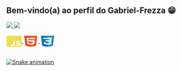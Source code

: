 ## Bem-vindo(a) ao perfil do Gabriel-Frezza 😁

 <div>
   <a href="https://github.com/Gabriel-Frezza">
   <img height="180em" src="https://github-readme-stats.vercel.app/api?username=Gabriel-Frezza&show_icons=true&theme=tokyonight&include_all_commits=true&count_private=true"/>
   <img height="180em" src="https://github-readme-stats.vercel.app/api/top-langs/?username=Gabriel-Frezza&layout=compact&langs_count=6&theme=tokyonight"/>

</div>
<div style="display: inline_block"><br>
 <img align="center" alt="Js" height="30" width="40" src="https://raw.githubusercontent.com/devicons/devicon/master/icons/javascript/javascript-plain.svg">
  <img align="center" alt="HTML" height="30" width="40" src="https://raw.githubusercontent.com/devicons/devicon/master/icons/html5/html5-original.svg">
  <img align="center" alt="CSS" height="30" width="40" src="https://raw.githubusercontent.com/devicons/devicon/master/icons/css3/css3-original.svg">
</div>
 
 <br>
 
 
 
<div> 
  
  ![Snake animation](https://github.com/devemdobro/devemdobro/blob/output/github-contribution-grid-snake.svg)

</div>
